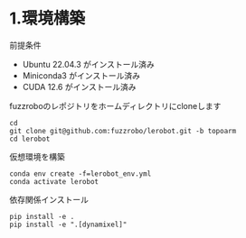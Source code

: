 # 1.環境構築

前提条件
- Ubuntu 22.04.3 がインストール済み
- Miniconda3 がインストール済み
- CUDA 12.6 がインストール済み

fuzzroboのレポジトリをホームディレクトリにcloneします

```
cd
git clone git@github.com:fuzzrobo/lerobot.git -b topoarm
cd lerobot
```

仮想環境を構築

```
conda env create -f=lerobot_env.yml
conda activate lerobot
```

依存関係インストール

```
pip install -e .
pip install -e ".[dynamixel]"
```

